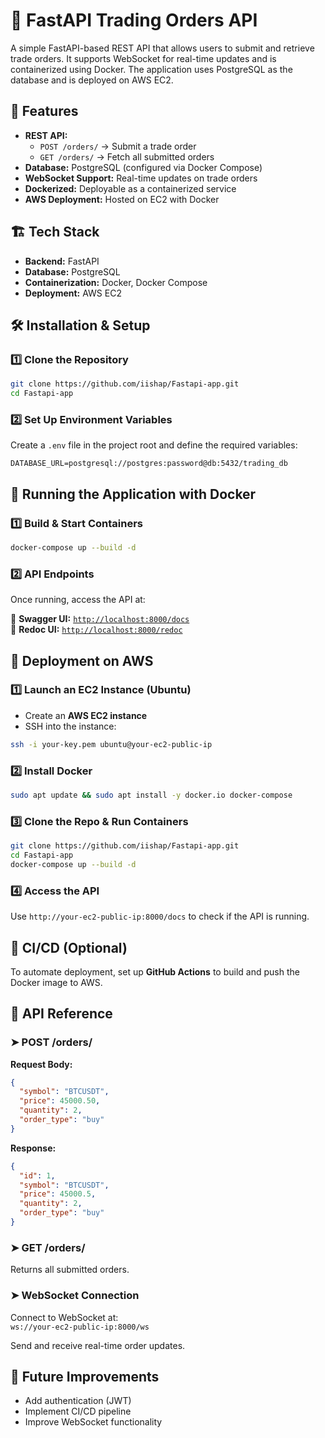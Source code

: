 

# 🚀 FastAPI Trading Orders API  

A simple FastAPI-based REST API that allows users to submit and retrieve trade orders. It supports WebSocket for real-time updates and is containerized using Docker. The application uses PostgreSQL as the database and is deployed on AWS EC2.  

## 📌 Features  

- **REST API:**  
  - `POST /orders/` → Submit a trade order  
  - `GET /orders/` → Fetch all submitted orders  
- **Database:** PostgreSQL (configured via Docker Compose)  
- **WebSocket Support:** Real-time updates on trade orders  
- **Dockerized:** Deployable as a containerized service  
- **AWS Deployment:** Hosted on EC2 with Docker  

## 🏗️ Tech Stack  

- **Backend:** FastAPI  
- **Database:** PostgreSQL  
- **Containerization:** Docker, Docker Compose  
- **Deployment:** AWS EC2  


## 🛠️ Installation & Setup  

### 1️⃣ Clone the Repository  

```bash
git clone https://github.com/iishap/Fastapi-app.git
cd Fastapi-app
```

### 2️⃣ Set Up Environment Variables  

Create a `.env` file in the project root and define the required variables:

```env
DATABASE_URL=postgresql://postgres:password@db:5432/trading_db
```

## 🐳 Running the Application with Docker  

### 1️⃣ Build & Start Containers  

```bash
docker-compose up --build -d
```

### 2️⃣ API Endpoints  

Once running, access the API at:  

📌 **Swagger UI:** [`http://localhost:8000/docs`](http://localhost:8000/docs)  
📌 **Redoc UI:** [`http://localhost:8000/redoc`](http://localhost:8000/redoc)  


## 🚀 Deployment on AWS  

### 1️⃣ Launch an EC2 Instance (Ubuntu)  
- Create an **AWS EC2 instance**  
- SSH into the instance:

```bash
ssh -i your-key.pem ubuntu@your-ec2-public-ip
```

### 2️⃣ Install Docker  

```bash
sudo apt update && sudo apt install -y docker.io docker-compose
```

### 3️⃣ Clone the Repo & Run Containers  

```bash
git clone https://github.com/iishap/Fastapi-app.git
cd Fastapi-app
docker-compose up --build -d
```

### 4️⃣ Access the API  

Use `http://your-ec2-public-ip:8000/docs` to check if the API is running.  


## 🔄 CI/CD (Optional)  

To automate deployment, set up **GitHub Actions** to build and push the Docker image to AWS.  


## 📜 API Reference  

### ➤ **POST /orders/**  

**Request Body:**
```json
{
  "symbol": "BTCUSDT",
  "price": 45000.50,
  "quantity": 2,
  "order_type": "buy"
}
```

**Response:**
```json
{
  "id": 1,
  "symbol": "BTCUSDT",
  "price": 45000.5,
  "quantity": 2,
  "order_type": "buy"
}
```


### ➤ **GET /orders/**  

Returns all submitted orders.  

### ➤ **WebSocket Connection**  

Connect to WebSocket at:  
`ws://your-ec2-public-ip:8000/ws`  

Send and receive real-time order updates.  

## 🎯 Future Improvements  

- Add authentication (JWT)  
- Implement CI/CD pipeline  
- Improve WebSocket functionality  

